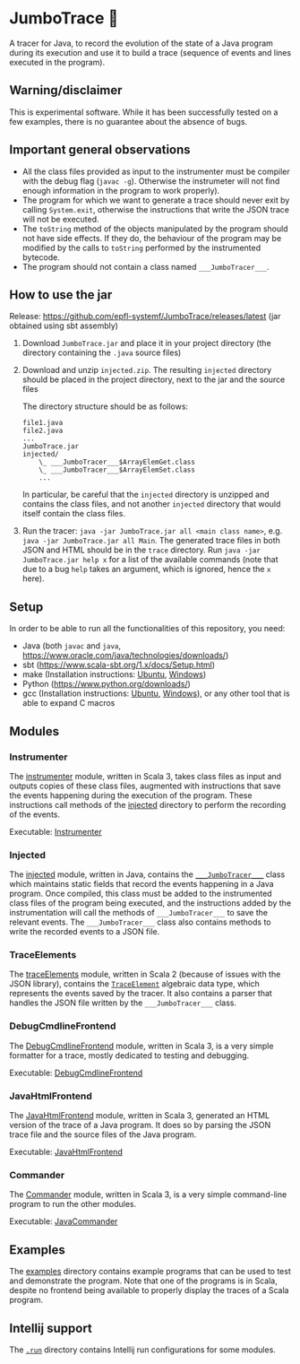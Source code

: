 # JumboTrace 🐘

A tracer for Java, to record the evolution of the state of a Java program during its execution and use it to build a trace
(sequence of events and lines executed in the program).


## Warning/disclaimer

This is experimental software. While it has been successfully tested on a few examples, there is no guarantee about the
absence of bugs.


## Important general observations

- All the class files provided as input to the instrumenter must be compiler with the debug flag (`javac -g`). Otherwise
the instrumeter will not find enough information in the program to work properly).
- The program for which we want to generate a trace should never exit by calling `System.exit`, otherwise the instructions
that write the JSON trace will not be executed.
- The `toString` method of the objects manipulated by the program should not have side effects. If they do, the behaviour
of the program may be modified by the calls to `toString` performed by the instrumented bytecode.
- The program should not contain a class named `___JumboTracer___`.


## How to use the jar

Release: https://github.com/epfl-systemf/JumboTrace/releases/latest (jar obtained using sbt assembly)

1. Download `JumboTrace.jar` and place it in your project directory (the directory containing the `.java` source files)
2. Download and unzip `injected.zip`. The resulting `injected` directory should be placed in the project directory, next to the jar and the source files

    The directory structure should be as follows:
    ```
    file1.java
    file2.java
    ...
    JumboTrace.jar
    injected/
        \_ ___JumboTracer___$ArrayElemGet.class
        \_ ___JumboTracer___$ArrayElemSet.class
        ...
    ```
    In particular, be careful that the `injected` directory is unzipped and contains the class files, and not another `injected` directory that would itself contain the class files.
    
3. Run the tracer: `java -jar JumboTrace.jar all <main class name>`, e.g. `java -jar JumboTrace.jar all Main`. The generated trace files in both JSON and HTML should be in the `trace` directory. Run `java -jar JumboTrace.jar help x` for a list of the available commands (note that due to a bug `help` takes an argument, which is ignored, hence the `x` here).


## Setup

In order to be able to run all the functionalities of this repository, you need:
 - Java (both `javac` and `java`, https://www.oracle.com/java/technologies/downloads/)
 - sbt (https://www.scala-sbt.org/1.x/docs/Setup.html)
 - make (Installation instructions: [Ubuntu](https://linuxhint.com/install-make-ubuntu/), [Windows](https://www.technewstoday.com/install-and-use-make-in-windows/))
 - Python (https://www.python.org/downloads/)
 - gcc (Installation instructions: [Ubuntu](https://linuxconfig.org/how-to-install-gcc-the-c-compiler-on-ubuntu-22-04-lts-jammy-jellyfish-linux), [Windows](https://dev.to/gamegods3/how-to-install-gcc-in-windows-10-the-easier-way-422j)), or any other tool that is able to expand C macros


## Modules

### Instrumenter

The [instrumenter](./instrumenter) module, written in Scala 3, takes class files as input and outputs copies of these class files, augmented
with instructions that save the events happening during the execution of the program. These instructions call methods of
the [injected](###Injected) directory to perform the recording of the events.

Executable: [Instrumenter](./instrumenter/src/main/scala/Instrumenter.scala)


### Injected

The [injected](./injected) module, written in Java, contains the [`___JumboTracer___`](./injected/___JumboTracer___raw.java) class
which maintains static fields that record the events happening in a Java program. Once compiled, this class must be added
to the instrumented class files of the program being executed, and the instructions added by the instrumentation will
call the methods of `___JumboTracer___` to save the relevant events. The `___JumboTracer___` class also contains methods
to write the recorded events to a JSON file.


### TraceElements

The [traceElements](./traceElements) module, written in Scala 2 (because of issues with the JSON library), contains the
[`TraceElement`](./traceElements/src/main/scala/TraceElement.scala) algebraic data type, which represents the events saved by the tracer.
It also contains a parser that handles the JSON file written by the `___JumboTracer___` class.


### DebugCmdlineFrontend

The [DebugCmdlineFrontend](./debugCmdlineFrontend) module, written in Scala 3, is a very simple formatter for a trace,
mostly dedicated to testing and debugging.

Executable: [DebugCmdlineFrontend](./debugCmdlineFrontend/src/main/scala/DebugCmdlineFrontend.scala)


### JavaHtmlFrontend

The [JavaHtmlFrontend](./javaHtmlFrontend) module, written in Scala 3, generated an HTML version of the trace of a Java
program. It does so by parsing the JSON trace file and the source files of the Java program.

Executable: [JavaHtmlFrontend](./javaHtmlFrontend/src/main/scala/JavaHtmlFrontend.scala)


### Commander

The [Commander](./commander) module, written in Scala 3, is a very simple command-line program to run the other modules.

Executable: [JavaCommander](./commander/src/main/scala/JavaCommander.scala)


## Examples

The [examples](./examples) directory contains example programs that can be used to test and demonstrate the program. Note
that one of the programs is in Scala, despite no frontend being available to properly display the traces of a Scala program.


## Intellij support

The [`.run`](./.run) directory contains Intellij run configurations for some modules.

